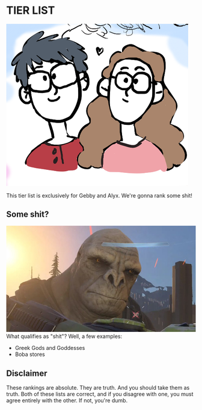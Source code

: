 # TIER LIST

![Gebby and Alyx](./asset/images/Gebby_Alyx.png)

This tier list is exclusively for Gebby and Alyx. We're gonna rank some shit!

## Some shit?

![Craig the Halo Brute](./asset/images/Craig_The_Halo_Infinite_Brute_Banner.jpg)
What qualifies as "shit"? Well, a few examples:

* Greek Gods and Goddesses
* Boba stores

## Disclaimer

These rankings are absolute. They are truth. And you should take them as truth. Both of these lists are correct, and if you disagree with one, you must agree entirely with the other. If not, you're dumb.